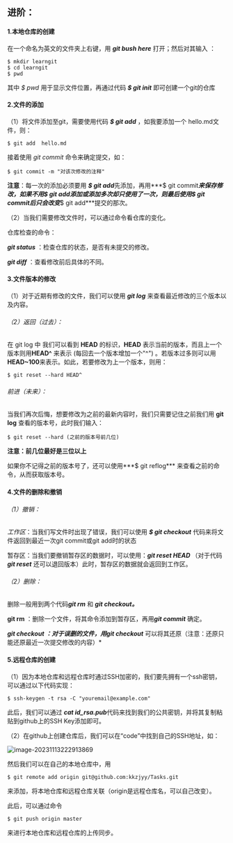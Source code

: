 ## 进阶：

#### 1.本地仓库的创建

  在一个命名为英文的文件夹上右键，用 ***git bush here***  打开；然后对其输入  ：

```
$ mkdir learngit
$ cd learngit
$ pwd
```

其中 *$ pwd*   用于显示文件位置，再通过代码  ***$ git init***    即可创建一个git的仓库

#### 2.文件的添加

（1）将文件添加至git，需要使用代码 ***$ git add***   ，如我要添加一个 hello.md文件，则：

```
$ git add  hello.md
```

接着使用 *git commit*  命令来确定提交，如：

```
$ git commit -m "对该次修改的注释"
```

**注意**：每一次的添加必须要用 ***$ git add***先添加，再用***$ git commit***来保存修改，如果不用$ git add添加或添加多次却只使用了一次，则最后使用$ ***git commit***后只会改变***$ git add***提交的那次。



（2）当我们需要修改文件时，可以通过命令看仓库的变化。

仓库检查的命令：

***git status***   ：检查仓库的状态，是否有未提交的修改。

***git diff***        ：查看修改前后具体的不同。

#### 3.文件版本的修改

（1）对于近期有修改的文件，我们可以使用  ***git log***   来查看最近修改的三个版本以及内容。

###### （2）返回（过去）：

在 git log 中 我们可以看到  **HEAD**  的标识，**HEAD** 表示当前的版本，而且上一个版本则用**HEAD^**  来表示  (每回去一个版本增加一个"^") 。若版本过多则可以用**HEAD~100**来表示。如此，若要修改为上一个版本，则用：

```
$ git reset --hard HEAD^
```

###### 前进（未来）：

当我们再次后悔，想要修改为之前的最新内容时，我们只需要记住之前我们用 **git log**   查看的版本号，此时我们输入：

```
$ git reset --hard (之前的版本号前几位)
```

**注意：前几位最好是三位以上**

如果你不记得之前的版本号了，还可以使用***$ git reflog***  来查看之前的命令，从而获取版本号。

#### 4.文件的删除和撤销

###### （1）撤销：

*工作区*：当我们写文件时出现了错误，我们可以使用 ***$ git checkout***   代码来将文件返回到最近一次git commit或git add时的状态

暂存区：当我们要撤销暂存区的数据时，可以使用：***git reset HEAD <file>***（对于代码***git reset***  还可以退回版本）此时，暂存区的数据就会返回到工作区。

###### （2）删除：

删除一般用到两个代码***git rm*** 和 ***git checkout。***

**git rm**  ：删除一个文件，将其命令添加到暂存区，再用***git commit***   确定。

***git checkout  ：对于误删的文件，用git checkout*** 可以将其还原（注意：还原只能还原最近一次提交修改的内容）*

#### 5.远程仓库的创建

（1）因为本地仓库和远程仓库时通过SSH加密的，我们要先拥有一个ssh密钥，可以通过以下代码实现：

```
$ ssh-keygen -t rsa -C "youremail@example.com"
```

此后，我们可以通过 ***cat id_rsa.pub***代码来找到我们的公共密钥，并将其复制粘贴到github上的SSH Key添加即可。

（2）在github上创建仓库后，我们可以在“code”中找到自己的SSH地址，如：

![image-20231113222913869](C:\Users\oojks\AppData\Roaming\Typora\typora-user-images\image-20231113222913869.png)

然后我们可以在自己的本地仓库中，用

```
$ git remote add origin git@github.com:kkzjyy/Tasks.git
```

来添加，将本地仓库和远程仓库关联（origin是远程仓库名，可以自己改变）。

此后，可以通过命令

```
$ git push origin master
```

来进行本地仓库和远程仓库的上传同步。